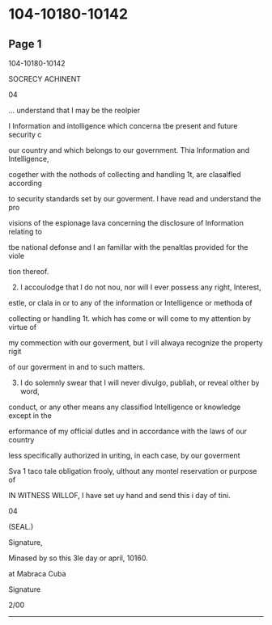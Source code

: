 # 104-10180-10142

## Page 1

104-10180-10142

SOCRECY ACHINENT

04

... understand that I may be the reolpier

I Information and intolligence which concerna tbe present and future security c

our country and which belongs to our government. Thia Information and Intelligence,

cogether with the nothods of collecting and handling 1t, are clasalfled according

to security standards set by our goverment. I have read and understand the pro

visions of the espionage lava concerning the disclosure of Information relating to

tbe national defonse and I an famillar with the penaltlas provided for the viole

tion thereof.

2. I accoulodge that I do not nou, nor will I ever possess any right, Interest,

estle, or clala in or to any of the information or Intelligence or methoda of

collecting or handling 1t. which has come or will come to my attention by virtue of

my commection with our goverment, but I vill alwaya recognize the property rigit

of our goverment in and to such matters.

3. I do solemnly swear that I will never divulgo, publiah, or reveal olther by word,

conduct, or any other means any classifiod Intelligence or knowledge except in the

erformance of my official dutles and in accordance with the laws of our country

less specifically authorized in uriting, in each case, by our goverment

Sva 1 taco tale obligation frooly, ulthout any montel reservation or purpose of

IN WITNESS WILLOF, I have set uy hand and send this i day of tini.

04

(SEAL.)

Signature,

Minased by so this 3le day or april, 10160.

at Mabraca Cuba

Signature

2/00

---

